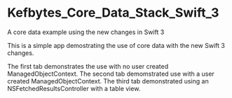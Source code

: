 # Kefbytes_Core_Data_Stack_Swift_3
A core data example using the new changes in Swift 3


This is a simple app demostrating the use of core data with the new Swift 3 changes.

The first tab demonstrates the use with no user created ManagedObjectContext.
The second tab demomstrated use with a user created ManagedObjectContext.
The third tab demonstrated using an NSFetchedResultsController with a table view.
